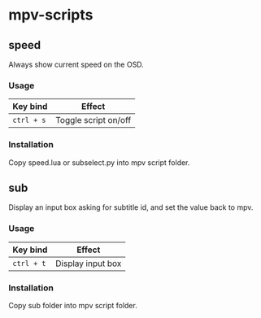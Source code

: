 # mpv-scripts

## speed
Always show current speed on the OSD.

### Usage
Key bind|Effect
--------|------
`ctrl + s`|Toggle script on/off

### Installation
Copy speed.lua or subselect.py into mpv script folder.

## sub
Display an input box asking for subtitle id, and set the value back to mpv.

### Usage
Key bind|Effect
--------|------
`ctrl + t`|Display input box

### Installation
Copy sub folder into mpv script folder.
